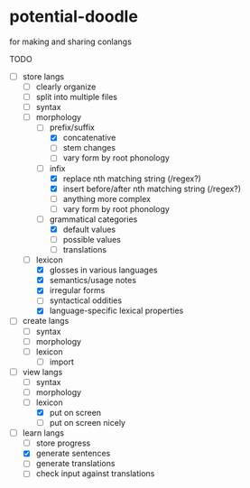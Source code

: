 # potential-doodle
for making and sharing conlangs

TODO
- [ ] store langs
  - [ ] clearly organize
  - [ ] split into multiple files
  - [ ] syntax
  - [ ] morphology
    - [ ] prefix/suffix
      - [x] concatenative
      - [ ] stem changes
      - [ ] vary form by root phonology
    - [ ] infix
      - [x] replace nth matching string (/regex?)
      - [x] insert before/after nth matching string (/regex?)
      - [ ] anything more complex
      - [ ] vary form by root phonology
    - [ ] grammatical categories
      - [x] default values
      - [ ] possible values
      - [ ] translations
  - [ ] lexicon
    - [x] glosses in various languages
    - [x] semantics/usage notes
    - [x] irregular forms
    - [ ] syntactical oddities
    - [x] language-specific lexical properties
- [ ] create langs
  - [ ] syntax
  - [ ] morphology
  - [ ] lexicon
    - [ ] import
- [ ] view langs
  - [ ] syntax
  - [ ] morphology
  - [ ] lexicon
    - [x] put on screen
    - [ ] put on screen nicely
- [ ] learn langs
  - [ ] store progress
  - [x] generate sentences
  - [ ] generate translations
  - [ ] check input against translations
